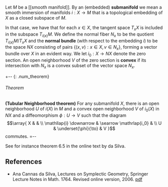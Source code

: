 Let $M$ be a [[smooth manifold]]. By an (embedded) **submanifold** we mean a smooth immersion of manifolds $i: X \to M$ that is a topological embedding of $X$ as a closed subspace of $M$. 

In that case, we have that for each $x \in X$, the tangent space $T_x X$ is included in the subspace $T_{i(x)} M$. We define the normal fiber $N_x$ to be the quotient $T_{i(x)} M/T_x X$ and the **normal bundle** (with respect to the embedding $i$) to be the space $N X$ consisting of pairs $\{(x, v): x \in X, v \in N_x\}$, forming a vector bundle over $X$ in an evident way. We let $i_0: X \to N X$ denote the zero section. An open neighborhood $V$ of the zero section is **convex** if its intersection with $N_x$ is a convex subset of the vector space $N_x$. 

+-- {: .num_theorem} 
###### Theorem 
**(Tubular Neighborhood theorem)** 
For any submanifold $X$, there is an open neighborhood $U$ of $i(X)$ in $M$ and a convex open neighborhood $V$ of $i_0(X)$ in $N X$ and a diffeomorphism $\phi: U \to V$ such that the diagram 
$$\array{
X & & \\ 
\mathllap{i} \downarrow & \searrow \mathrlap{i_0} & \\ 
U & \underset{\phi}{\to} & V
}$$ 
commutes. 
=-- 

See for instance theorem 6.5 in the online text by da Silva. 

## References 

* Ana Cannas da Silva, Lectures on Symplectic Geometry, Springer Lecture Notes in Math. 1764. Revised online version, 2006. [pdf](http://www.math.ist.utl.pt/~acannas/Books/lsg.pdf) 
